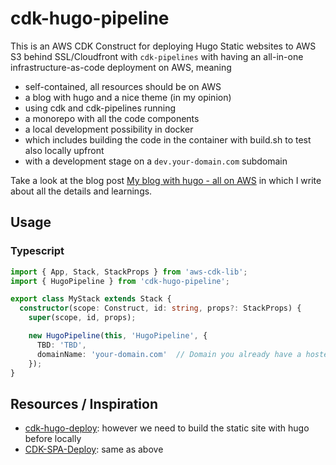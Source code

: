 # cdk-hugo-pipeline

This is an AWS CDK Construct for deploying Hugo Static websites to AWS S3 behind SSL/Cloudfront with `cdk-pipelines` with having an all-in-one infrastructure-as-code deployment on AWS, meaning

- self-contained, all resources should be on AWS
- a blog with hugo and a nice theme (in my opinion)
- using cdk and cdk-pipelines running
- a monorepo with all the code components
- a local development possibility in docker
- which includes building the code in the container with build.sh to test also locally upfront
- with a development stage on a `dev.your-domain.com` subdomain

Take a look at the blog post [My blog with hugo - all on AWS](https://manuel-vogel.de/en/blog/2023-04-16-hugo-all-on-aws/) in which I write
about all the details and learnings.

## Usage

### Typescript
```ts
import { App, Stack, StackProps } from 'aws-cdk-lib';
import { HugoPipeline } from 'cdk-hugo-pipeline';

export class MyStack extends Stack {
  constructor(scope: Construct, id: string, props?: StackProps) {
    super(scope, id, props);

    new HugoPipeline(this, 'HugoPipeline', {
      TBD: 'TBD',
      domainName: 'your-domain.com'  // Domain you already have a hosted zone for
    });
}
```

## Resources / Inspiration
- [cdk-hugo-deploy](https://github.com/maafk/cdk-hugo-deploy): however we need to build the static site with hugo before locally
- [CDK-SPA-Deploy](https://github.com/nideveloper/CDK-SPA-Deploy/tree/master): same as above
